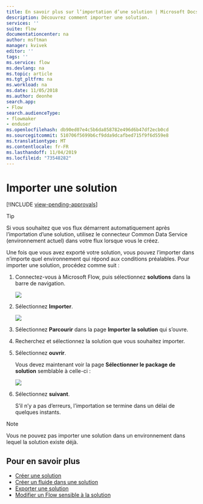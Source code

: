 ```yaml
---
title: En savoir plus sur l’importation d’une solution | Microsoft Docs
description: Découvrez comment importer une solution.
services: ''
suite: flow
documentationcenter: na
author: msftman
manager: kvivek
editor: ''
tags: ''
ms.service: flow
ms.devlang: na
ms.topic: article
ms.tgt_pltfrm: na
ms.workload: na
ms.date: 11/05/2018
ms.author: deonhe
search.app:
- Flow
search.audienceType:
- flowmaker
- enduser
ms.openlocfilehash: db90ed07e4c5b6da858782e496d6b47df2ecb0cd
ms.sourcegitcommit: 510706f5699b6cf9dda9dcafbed715f9f6d559e8
ms.translationtype: MT
ms.contentlocale: fr-FR
ms.lasthandoff: 11/04/2019
ms.locfileid: "73548282"
---
```

# <a name="import-a-solution"></a>Importer une solution
[!INCLUDE [view-pending-approvals](includes/cc-rebrand.md)]

> [!TIP]
> Si vous souhaitez que vos flux démarrent automatiquement après l’importation d’une solution, utilisez le connecteur Common Data Service (environnement actuel) dans votre flux lorsque vous le créez.

Une fois que vous avez exporté votre solution, vous pouvez l’importer dans n’importe quel environnement qui répond aux conditions préalables. Pour importer une solution, procédez comme suit :

1. Connectez-vous à Microsoft Flow, puis sélectionnez **solutions** dans la barre de navigation.

   ![](./media/import-flow-solution/select-solutions-from-left-nav.png)

1. Sélectionnez **Importer**.

   ![](./media/import-flow-solution/select-import.png)

1. Sélectionnez **Parcourir** dans la page **Importer la solution** qui s’ouvre.
1. Recherchez et sélectionnez la solution que vous souhaitez importer.
1. Sélectionnez **ouvrir**.

   Vous devez maintenant voir la page **Sélectionner le package de solution** semblable à celle-ci :

   ![](./media/import-flow-solution/import-solution.png)

1. Sélectionnez **suivant**.

   S’il n’y a pas d’erreurs, l’importation se termine dans un délai de quelques instants.

> [!NOTE]
> Vous ne pouvez pas importer une solution dans un environnement dans lequel la solution existe déjà.


## <a name="learn-more"></a>Pour en savoir plus

<!--from editor: Do you want to add Remove a solution-aware flow to this list?-->

- [Créer une solution](./overview-solution-flows.md)
- [Créer un fluide dans une solution](./create-flow-solution.md)
- [Exporter une solution](./export-flow-solution.md)
- [Modifier un Flow sensible à la solution](./edit-solution-aware-flow.md)

